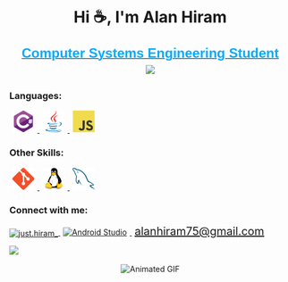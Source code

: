 <h1 align="center">Hi ☕, I'm Alan Hiram</h1>
<h3 align="center">
    <a href="https://github.com/Alanhiram75">
        <span style="color: #00aaff; font-size: 24px; font-family: Arial, sans-serif;">Computer Systems Engineering Student</span><br>
        <span style="color: #00aaff; font-size: 24px;">
            <img src="https://readme-typing-svg.herokuapp.com?lines=Developer&center=true&width=300&height=45">
        </span>
    </a>
</h3>

<h3 align="left">Languages:</h3>
<p align="left" style="margin: 0;">
    <a href="https://docs.microsoft.com/en-us/dotnet/csharp/" target="_blank" rel="noreferrer"> 
        <img src="https://raw.githubusercontent.com/devicons/devicon/master/icons/csharp/csharp-original.svg" alt="csharp" width="40" height="40" style="margin: 0 5px;"/> 
    </a> 
    <a href="https://www.java.com" target="_blank" rel="noreferrer"> 
        <img src="https://raw.githubusercontent.com/devicons/devicon/master/icons/java/java-original.svg" alt="java" width="40" height="40" style="margin: 0 5px;"/> 
    </a> 
    <a href="https://developer.mozilla.org/en-US/docs/Web/JavaScript" target="_blank" rel="noreferrer"> 
        <img src="https://raw.githubusercontent.com/devicons/devicon/master/icons/javascript/javascript-original.svg" alt="javascript" width="40" height="40" style="margin: 0 5px;"/> 
    </a> 
</p>

<h3 align="left">Other Skills:</h3>
<p align="left" style="margin: 0;">
    <a href="https://git-scm.com/" target="_blank" rel="noreferrer"> 
        <img src="https://raw.githubusercontent.com/devicons/devicon/master/icons/git/git-original.svg" alt="git" width="40" height="40" style="margin: 0 5px;"/> 
    </a>
    <a href="https://www.linux.org/" target="_blank" rel="noreferrer"> 
        <img src="https://raw.githubusercontent.com/devicons/devicon/master/icons/linux/linux-original.svg" alt="linux" width="40" height="40" style="margin: 0 5px;"/> 
    </a> 
    <a href="https://www.mysql.com/" target="_blank" rel="noreferrer"> 
        <img src="https://raw.githubusercontent.com/devicons/devicon/master/icons/mysql/mysql-original.svg" alt="mysql" width="40" height="40" style="margin: 0 5px;"/> 
    </a> 
</p>

<h3 align="left">Connect with me:</h3>
<p align="left" style="margin: 0;">
    <a href="https://instagram.com/just.hiram_" target="blank">
        <img align="center" src="https://raw.githubusercontent.com/rahuldkjain/github-profile-readme-generator/master/src/images/icons/Social/instagram.svg" alt="just.hiram_" height="30" width="40" style="margin: 0; padding: 0;"/>
    </a>
    <a href="https://g.dev/Alanhiram75" target="blank">
        <img src="https://skillicons.dev/icons?i=androidstudio" alt="Android Studio" height="30" width="40" style="margin: 0 5px;"/>
    </a>
    <a href="mailto:alanhiram75@gmail.com" style="font-size: 20px; margin: 0 5px;">alanhiram75@gmail.com</a>
</p>

<p>
    <img src="https://github-readme-streak-stats.herokuapp.com/?user=Alanhiram75&theme=shadow_blue&hide_border=false" /><br/>
</p>

<p align="center">
    <img src="https://64.media.tumblr.com/f8134b0337d2c3d025b82904c07faf74/tumblr_pdewz5XhaW1scncwdo1_540.gif" width="300" alt="Animated GIF" />
</p>
